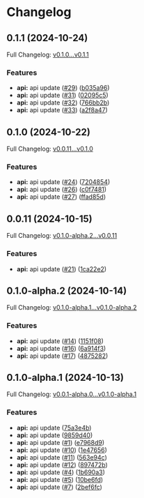 # Changelog

## 0.1.1 (2024-10-24)

Full Changelog: [v0.1.0...v0.1.1](https://github.com/ArcadeAI/arcade-js/compare/v0.1.0...v0.1.1)

### Features

* **api:** api update ([#29](https://github.com/ArcadeAI/arcade-js/issues/29)) ([b035a96](https://github.com/ArcadeAI/arcade-js/commit/b035a96079c2a87d14c385e255ab111802ed01af))
* **api:** api update ([#31](https://github.com/ArcadeAI/arcade-js/issues/31)) ([02095c5](https://github.com/ArcadeAI/arcade-js/commit/02095c580199a92737a8fd7cf9b23e3220ce151b))
* **api:** api update ([#32](https://github.com/ArcadeAI/arcade-js/issues/32)) ([766bb2b](https://github.com/ArcadeAI/arcade-js/commit/766bb2b8b98edeed761e70ed791a56f7ed5373b4))
* **api:** api update ([#33](https://github.com/ArcadeAI/arcade-js/issues/33)) ([a2f8a47](https://github.com/ArcadeAI/arcade-js/commit/a2f8a470d13f52d1907ac982a11103f8bfd7948c))

## 0.1.0 (2024-10-22)

Full Changelog: [v0.0.11...v0.1.0](https://github.com/ArcadeAI/arcade-js/compare/v0.0.11...v0.1.0)

### Features

* **api:** api update ([#24](https://github.com/ArcadeAI/arcade-js/issues/24)) ([7204854](https://github.com/ArcadeAI/arcade-js/commit/720485450968daaa3bc4341d5f1b11664a41aa69))
* **api:** api update ([#26](https://github.com/ArcadeAI/arcade-js/issues/26)) ([c0f7481](https://github.com/ArcadeAI/arcade-js/commit/c0f7481e9015179d44d502b86c7cb7d8cf770715))
* **api:** api update ([#27](https://github.com/ArcadeAI/arcade-js/issues/27)) ([ffad85d](https://github.com/ArcadeAI/arcade-js/commit/ffad85d96124bc9513ad1e4f046934b828269a44))

## 0.0.11 (2024-10-15)

Full Changelog: [v0.1.0-alpha.2...v0.0.11](https://github.com/ArcadeAI/arcade-js/compare/v0.1.0-alpha.2...v0.0.11)

### Features

* **api:** api update ([#21](https://github.com/ArcadeAI/arcade-js/issues/21)) ([1ca22e2](https://github.com/ArcadeAI/arcade-js/commit/1ca22e29808cf2fa8d4a864c74e84d37baa09f79))

## 0.1.0-alpha.2 (2024-10-14)

Full Changelog: [v0.1.0-alpha.1...v0.1.0-alpha.2](https://github.com/ArcadeAI/arcade-js/compare/v0.1.0-alpha.1...v0.1.0-alpha.2)

### Features

* **api:** api update ([#14](https://github.com/ArcadeAI/arcade-js/issues/14)) ([1151f08](https://github.com/ArcadeAI/arcade-js/commit/1151f0877fc108e73fe905b293e40ae51d3c4742))
* **api:** api update ([#16](https://github.com/ArcadeAI/arcade-js/issues/16)) ([6a914f3](https://github.com/ArcadeAI/arcade-js/commit/6a914f3ad24f0a794faee60ed67759ef4448178e))
* **api:** api update ([#17](https://github.com/ArcadeAI/arcade-js/issues/17)) ([4875282](https://github.com/ArcadeAI/arcade-js/commit/4875282c44ab8fe24b72e2bf43e6b7b28c211d48))

## 0.1.0-alpha.1 (2024-10-13)

Full Changelog: [v0.0.1-alpha.0...v0.1.0-alpha.1](https://github.com/ArcadeAI/arcade-js/compare/v0.0.1-alpha.0...v0.1.0-alpha.1)

### Features

* **api:** api update ([75a3e4b](https://github.com/ArcadeAI/arcade-js/commit/75a3e4b87368a6099aaa3747a258c4779a620eb9))
* **api:** api update ([9859d40](https://github.com/ArcadeAI/arcade-js/commit/9859d40462aef973df0fc322c90b190076a599af))
* **api:** api update ([#1](https://github.com/ArcadeAI/arcade-js/issues/1)) ([e7968d9](https://github.com/ArcadeAI/arcade-js/commit/e7968d9935a392a108736acfc5ea0e8816b00fc6))
* **api:** api update ([#10](https://github.com/ArcadeAI/arcade-js/issues/10)) ([1e47656](https://github.com/ArcadeAI/arcade-js/commit/1e476560fd08870d335d574397ab21c0b1de83e5))
* **api:** api update ([#11](https://github.com/ArcadeAI/arcade-js/issues/11)) ([563e94c](https://github.com/ArcadeAI/arcade-js/commit/563e94cb69fe2282f327dafa3b4011c46fae25de))
* **api:** api update ([#12](https://github.com/ArcadeAI/arcade-js/issues/12)) ([897472b](https://github.com/ArcadeAI/arcade-js/commit/897472be2a59a5af6f31b51c24558e67b095daaa))
* **api:** api update ([#4](https://github.com/ArcadeAI/arcade-js/issues/4)) ([1b690a3](https://github.com/ArcadeAI/arcade-js/commit/1b690a31872df1a5426f5b7532908cf0a63dd862))
* **api:** api update ([#5](https://github.com/ArcadeAI/arcade-js/issues/5)) ([10be6fd](https://github.com/ArcadeAI/arcade-js/commit/10be6fd731c5e171d2a897f181500e934c71528c))
* **api:** api update ([#7](https://github.com/ArcadeAI/arcade-js/issues/7)) ([2bef6fc](https://github.com/ArcadeAI/arcade-js/commit/2bef6fc7ce18294dada955a2b80a62d8c0f3e8ec))
